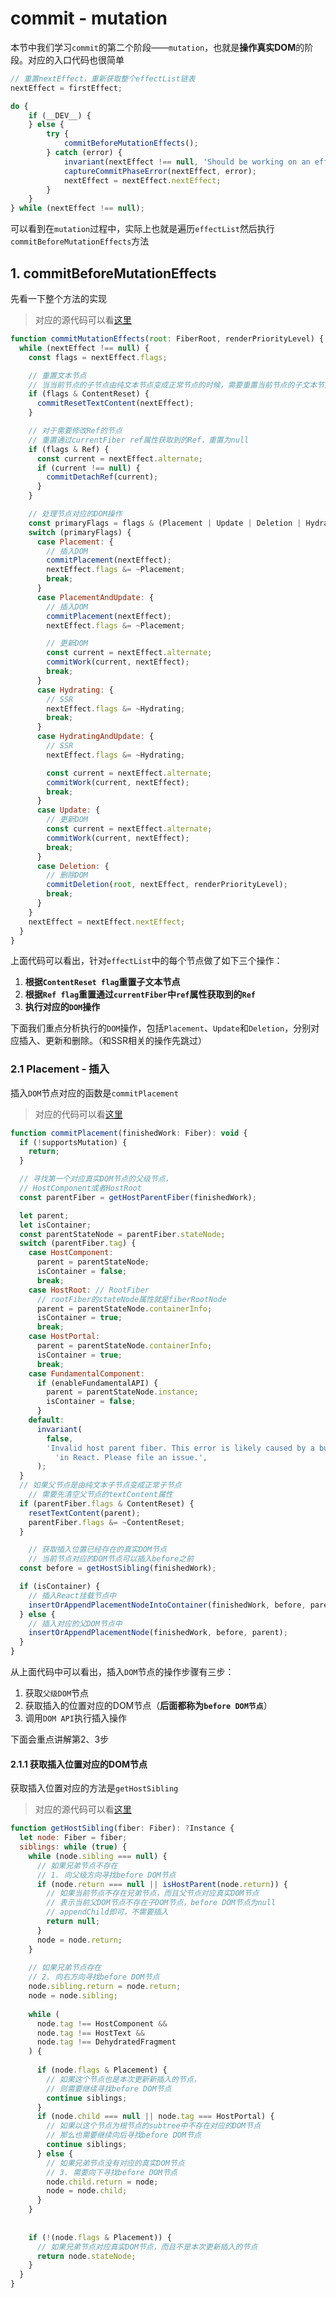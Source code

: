# commit - mutation

本节中我们学习`commit`的第二个阶段——`mutation`，也就是**操作真实DOM**的阶段。对应的入口代码也很简单

```javascript
// 重置nextEffect，重新获取整个effectList链表
nextEffect = firstEffect;

do {
    if (__DEV__) {
    } else {
        try {
            commitBeforeMutationEffects();
        } catch (error) {
            invariant(nextEffect !== null, 'Should be working on an effect.');
            captureCommitPhaseError(nextEffect, error);
            nextEffect = nextEffect.nextEffect;
        }
    }
} while (nextEffect !== null);
```

可以看到在`mutation`过程中，实际上也就是遍历`effectList`然后执行`commitBeforeMutationEffects`方法

## 1. commitBeforeMutationEffects

先看一下整个方法的实现

> 对应的源代码可以看[这里](https://github.com/careyke/react/blob/765e89b908206fe62feb10240604db224f38de7d/packages/react-reconciler/src/ReactFiberWorkLoop.new.js#L2357)

```javascript
function commitMutationEffects(root: FiberRoot, renderPriorityLevel) {
  while (nextEffect !== null) {
    const flags = nextEffect.flags;

    // 重置文本节点
   	// 当当前节点的子节点由纯文本节点变成正常节点的时候，需要重置当前节点的子文本节点为空字符串
    if (flags & ContentReset) {
      commitResetTextContent(nextEffect);
    }

    // 对于需要修改Ref的节点
    // 重置通过currentFiber ref属性获取到的Ref，重置为null
    if (flags & Ref) {
      const current = nextEffect.alternate;
      if (current !== null) {
        commitDetachRef(current);
      }
    }

    // 处理节点对应的DOM操作
    const primaryFlags = flags & (Placement | Update | Deletion | Hydrating);
    switch (primaryFlags) {
      case Placement: {
        // 插入DOM
        commitPlacement(nextEffect);
        nextEffect.flags &= ~Placement;
        break;
      }
      case PlacementAndUpdate: {
        // 插入DOM
        commitPlacement(nextEffect);
        nextEffect.flags &= ~Placement;

        // 更新DOM
        const current = nextEffect.alternate;
        commitWork(current, nextEffect);
        break;
      }
      case Hydrating: {
        // SSR
        nextEffect.flags &= ~Hydrating;
        break;
      }
      case HydratingAndUpdate: {
        // SSR
        nextEffect.flags &= ~Hydrating;

        const current = nextEffect.alternate;
        commitWork(current, nextEffect);
        break;
      }
      case Update: {
        // 更新DOM
        const current = nextEffect.alternate;
        commitWork(current, nextEffect);
        break;
      }
      case Deletion: {
        // 删除DOM
        commitDeletion(root, nextEffect, renderPriorityLevel);
        break;
      }
    }
    nextEffect = nextEffect.nextEffect;
  }
}
```

上面代码可以看出，针对`effectList`中的每个节点做了如下三个操作：

1. **根据`ContentReset flag`重置子文本节点**
2. **根据`Ref flag`重置通过`currentFiber`中`ref`属性获取到的`Ref`**
3. **执行对应的`DOM`操作**

下面我们重点分析执行的`DOM`操作，包括`Placement`、`Update`和`Deletion`，分别对应插入、更新和删除。（和SSR相关的操作先跳过）

### 2.1 Placement - 插入

插入`DOM`节点对应的函数是`commitPlacement`

> 对应的代码可以看[这里](https://github.com/careyke/react/blob/765e89b908206fe62feb10240604db224f38de7d/packages/react-reconciler/src/ReactFiberCommitWork.new.js#L1205)

```javascript
function commitPlacement(finishedWork: Fiber): void {
  if (!supportsMutation) {
    return;
  }

  // 寻找第一个对应真实DOM节点的父级节点，
  // HostComponent或者HostRoot
  const parentFiber = getHostParentFiber(finishedWork); 

  let parent;
  let isContainer;
  const parentStateNode = parentFiber.stateNode;
  switch (parentFiber.tag) {
    case HostComponent:
      parent = parentStateNode;
      isContainer = false;
      break;
    case HostRoot: // RootFiber
      // rootFiber的stateNode属性就是fiberRootNode
      parent = parentStateNode.containerInfo;
      isContainer = true;
      break;
    case HostPortal:
      parent = parentStateNode.containerInfo;
      isContainer = true;
      break;
    case FundamentalComponent:
      if (enableFundamentalAPI) {
        parent = parentStateNode.instance;
        isContainer = false;
      }
    default:
      invariant(
        false,
        'Invalid host parent fiber. This error is likely caused by a bug ' +
          'in React. Please file an issue.',
      );
  }
  // 如果父节点是由纯文本子节点变成正常子节点
	// 需要先清空父节点的textContent属性
  if (parentFiber.flags & ContentReset) {
    resetTextContent(parent);
    parentFiber.flags &= ~ContentReset;
  }

	// 获取插入位置已经存在的真实DOM节点
	// 当前节点对应的DOM节点可以插入before之前
  const before = getHostSibling(finishedWork);

  if (isContainer) {
    // 插入React挂载节点中
    insertOrAppendPlacementNodeIntoContainer(finishedWork, before, parent);
  } else {
    // 插入对应的父DOM节点中
    insertOrAppendPlacementNode(finishedWork, before, parent);
  }
}
```

从上面代码中可以看出，插入`DOM`节点的操作步骤有三步：

1. 获取`父级DOM`节点
2. 获取插入的位置对应的DOM节点（**后面都称为`before DOM节点`**）
3. 调用`DOM API`执行插入操作

下面会重点讲解第2、3步

#### 2.1.1 获取插入位置对应的DOM节点

获取插入位置对应的方法是`getHostSibling`

> 对应的源代码可以看[这里](https://github.com/careyke/react/blob/765e89b908206fe62feb10240604db224f38de7d/packages/react-reconciler/src/ReactFiberCommitWork.new.js#L1159)

```javascript
function getHostSibling(fiber: Fiber): ?Instance {
  let node: Fiber = fiber;
  siblings: while (true) {
    while (node.sibling === null) {
      // 如果兄弟节点不存在
      // 1. 向父级方向寻找before DOM节点
      if (node.return === null || isHostParent(node.return)) {
        // 如果当前节点不存在兄弟节点，而且父节点对应真实DOM节点
        // 表示当前父DOM节点不存在子DOM节点，before DOM节点为null
        // appendChild即可，不需要插入
        return null;
      }
      node = node.return;
    }
    
    // 如果兄弟节点存在
    // 2. 向右方向寻找before DOM节点
    node.sibling.return = node.return;
    node = node.sibling;
    
    while (
      node.tag !== HostComponent &&
      node.tag !== HostText &&
      node.tag !== DehydratedFragment
    ) {
      
      if (node.flags & Placement) {
        // 如果这个节点也是本次更新新插入的节点，
        // 则需要继续寻找before DOM节点
        continue siblings;
      }
      if (node.child === null || node.tag === HostPortal) {
        // 如果以这个节点为根节点的subtree中不存在对应的DOM节点
        // 那么也需要继续向后寻找before DOM节点
        continue siblings;
      } else {
        // 如果兄弟节点没有对应的真实DOM节点
        // 3. 需要向下寻找before DOM节点
        node.child.return = node;
        node = node.child;
      }
    }
    
    
    if (!(node.flags & Placement)) {
      // 如果兄弟节点对应真实DOM节点，而且不是本次更新插入的节点
      return node.stateNode;
    }
  }
}
```

